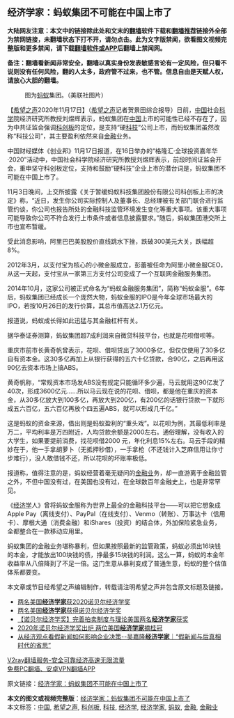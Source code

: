  <h2>经济学家：蚂蚁集团不可能在中国上市了</h2> <p class="notice"><b>大陆网友注意：本文中的链接除此处和文末的<a href="https://github.com/bannedbook/fanqiang" >翻墙</a>软件下载和<a href="https://github.com/killgcd/justmysocks/blob/master/README.md">翻墙推荐</a>链接外全部为禁网链接，未翻墙状态下打不开，请勿点击。此为文字版禁闻，欲看图文视频完整版和更多禁闻，请下载<a href="https://github.com/bannedbook/fanqiang">翻墙软件或APP</a>后翻墙上禁闻网。</p><p>备注：翻墙看新闻非常安全，翻墙以真实身份发表敏感言论有一定风险，但只看不说则没有任何风险，翻的人太多，政府管不过来，也不管。信息自由是天赋人权，请放心大胆的翻墙。</b></p>  <div class="entry"> <figure><figcaption>图为<a href="https://www.bannedbook.org/bnews/tag/%e8%9a%82%e8%9a%81/" class="st_tag internal_tag" rel="tag" title="标签 蚂蚁 下的日志">蚂蚁</a>集团。（美联社图片）</figcaption></figure> <p>【<span class='wp_keywordlink_affiliate'><a href="https://www.soundofhope.org" title="希望之声" target="_blank">希望之声</a></span>2020年11月17日】（<a href="https://www.bannedbook.org/bnews/tag/%e5%b8%8c%e6%9c%9b%e4%b9%8b%e5%a3%b0/" class="st_tag internal_tag" rel="tag" title="标签 希望之声 下的日志">希望之声</a>记者贺景田综合报导）日前，<span class='wp_keywordlink_affiliate'><a href="https://www.bannedbook.org/" title="中国" target="_blank">中国</a></span>社会<span class='wp_keywordlink'><a href="https://www.bannedbook.org/forum11/topic309.html" title="禁片：“科学”的棍子" target="_blank">科学</a></span>院经济研究所教授刘煜辉表示，蚂蚁集团在<a href="https://www.bannedbook.org/bnews/tag/%E4%B8%AD%E5%9B%BD/" class="st_tag internal_tag" rel="tag" title="标签 中国 下的日志">中国</a>上市的可能性已经不存在了，因为中共证监会强调<a href="https://www.bannedbook.org/bnews/tag/%E7%A7%91%E5%88%9B%E6%9D%BF/" class="st_tag internal_tag" rel="tag" title="标签 科创板 下的日志">科创板</a>的定位，是支持“硬<a href="https://www.bannedbook.org/bnews/tag/%E7%A7%91%E6%8A%80/" class="st_tag internal_tag" rel="tag" title="标签 科技 下的日志">科技</a>”公司上市，而蚂蚁集团虽然改称“科技公司”，其主要盈利依然来自<a href="https://www.bannedbook.org/bnews/tag/%E9%87%91%E8%9E%8D/" class="st_tag internal_tag" rel="tag" title="标签 金融 下的日志">金融</a>业务。</p> <p>中国财经媒体《创业邦》11月17日报道，在16日举办的“格隆汇·全球投资嘉年华·2020”活动中，中国社会科学院经济研究所教授刘煜辉表示，前段时间证监会开会，重申坚守科创板定位，支持和鼓励“硬科技”企业上市的潜台词是，蚂蚁集团不可能在中国上市了。</p> <p>11月3日晚间，上交所披露《关于暂缓蚂蚁科技集团股份有限公司科创板上市的决定》称，“近日，发生你公司实际控制人及董事长、总经理被有关部门联合进行监管约谈，你公司也报告所处的金融科技监管环境发生变化等重大事项。该重大事项可能导致你公司不符合发行上市条件或者信息披露要求。”随后，蚂蚁集团港交所上市也宣布暂缓。</p> <p>受此消息影响，阿里巴巴美股股价直线跳水下挫，跌破300美元大关，跌幅超8%。</p>  <p>2012年3月，以支付宝为核心的小微金服成立，彭蕾被任命为阿里小微金服CEO， 从这一天起，支付宝从一家第三方支付公司变成了一个互联网金融服务集团。</p> <p>2014年10月，这家公司被正式命名为“蚂蚁金融服务集团”，简称“蚂蚁金服”。6年后，蚂蚁集团已经成长一个庞然大物，蚂蚁金服的IPO是今年全球市场最大的IPO，若按10月26日的发行价算，其总市值高达2.1万亿元。</p> <p>报道说，蚂蚁成长得如此迅猛与其金融杠杆有关。</p> <p>据华泰证券测算，蚂蚁集团超7成利润来自微贷科技平台，也就是花呗借呗等。</p>  <p>重庆市前市长黄奇帆曾表示，花呗、借呗贷出了3000多亿，但仅仅使用了30多亿自有资本金。这30多亿再加上从银行获得的五六十亿贷款，合90亿，之后再用这90亿去资本市场上搞ABS。</p> <p>黄奇帆称，“常规资本市场发ABS没有规定只能循环多少遍，马云就用这90亿发了40次，形成3600亿元……所以马云现在说的花呗、借呗，都是他在重庆的资本金，从30多亿放大到100多亿，再放大到200亿，有200亿的话银行贷款一下就形成五六百亿，五六百亿再放个四五遍ABS，就可以形成几千亿。”</p> <p>这是蚂蚁的资金来源，借出则是蚂蚁盈利的“重头戏”。以花呗为例，其最低利率是万二，平均利率是万四附近，人均贷款余额是2000左右。通俗理解，没有收入的大学生，如果要提前消费，找花呗借2000 元，年化利息15%左右。马云手段的精妙在于，他一手拿胡萝卜（无抵押秒借），一手拿枪（不还钱计入芝麻信用让你寸步难行），没人敢借钱不还，所以花呗的坏账率极低。</p> <p>报道称，值得注意的是，蚂蚁经营着毫无疑问的<a href="https://www.bannedbook.org/bnews/tag/%E9%87%91%E8%9E%8D%E4%B8%9A/" class="st_tag internal_tag" rel="tag" title="标签 金融业 下的日志">金融业</a>务，却一直游离于金融监管之外，不但中国没有过，在美国也没有过，在全球数百年金融史上，也是非常罕见。</p>  <p>《<a href="https://www.bannedbook.org/bnews/tag/%E7%BB%8F%E6%B5%8E%E5%AD%A6/" class="st_tag internal_tag" rel="tag" title="标签 经济学 下的日志">经济学</a>人》曾将蚂蚁金服称为世界上最全的金融科技平台——可以把它想象成Apple Pay（离线支付）、PayPal（在线支付）、Venmo（转账）、万事达卡（信用卡）、摩根大通（消费金融）和iShares（投资）的结合体，外加保险紧急业务，全都整合在一款移动应用里。</p> <p>蚂蚁集团的金融业务堪称暴利，但如果按照最新的监管政策，蚂蚁必须出16块钱的本金，才能放出100块钱的债，挣最多15块钱的利润。这么一算，蚂蚁的本金年收益率从八倍降到了不足一倍。这门生意从暴利变成了普通生意，蚂蚁的整个估值体系都要变。</p> <p>本文章或节目经希望之声编辑制作，转载请注明希望之声并包含原文标题及链接。</p> <ul class='op-related-articles' title='相关阅读'> <li><a href='https://www.bannedbook.org/bnews/baitai/20201013/1412874.html' target='_blank'>两名美国<b>经济学家</b>获2020诺贝尔经济学奖</a></li> <li><a href='https://www.bannedbook.org/bnews/worldnews/usa/20201013/1412678.html' target='_blank'>两名美国<b>经济学家</b>获得诺贝尔经济学奖</a></li> <li><a href='https://www.bannedbook.org/bnews/baitai/20201012/1412520.html' target='_blank'>【诺贝尔经济学奖】完善拍卖制度与理论美国两名<b>经济学家</b>获奖</a></li> <li><a href='https://www.bannedbook.org/bnews/comments/20201012/1412474.html' target='_blank'>2020年诺贝尔经济学奖出炉 两位美国<b>经济学家</b>摘桂冠</a></li> <li><a href='https://www.bannedbook.org/bnews/taiwannews/20200929/1405198.html' target='_blank'>从经济观点看假新闻如何影响企业决策--吴嘉隆<b>经济学家</b>｜“假新闻与后真相时代的省思”</a></li> </ul> <p class="texttj"> <a href="https://www.bannedbook.org/forum23/topic22702.html" target="_blank">V2ray翻墙服务-安全可靠经济高速无限流量</a><br/> <a href="https://github.com/bannedbook/fanqiang/wiki/%E7%A6%81%E9%97%BB%E7%BD%91%E5%AE%89%E5%8D%93%E7%BF%BB%E5%A2%99%E6%96%B0%E9%97%BBAPP" target="_blank">免费PC翻墙、安卓VPN翻墙APP</a></p><p>原文链接：<a class="src_link"  href="https://www.soundofhope.org/post/443965" target="_blank">经济学家：蚂蚁集团不可能在中国上市了</a></p> <a name='sharetosocial'></a>       <div><b>本文的图文或视频完整版</b>：<a href='https://www.bannedbook.org/bnews/comments/20201118/1432708.html'>经济学家：蚂蚁集团不可能在中国上市了</a></div>  </div><!--END ENTRY--> <div class="postfooter"> <div>本文标签：<a href="https://www.bannedbook.org/bnews/tag/%E4%B8%AD%E5%9B%BD/" rel="tag">中国</a>, <a href="https://www.bannedbook.org/bnews/tag/%e5%b8%8c%e6%9c%9b%e4%b9%8b%e5%a3%b0/" rel="tag">希望之声</a>, <a href="https://www.bannedbook.org/bnews/tag/%E7%A7%91%E5%88%9B%E6%9D%BF/" rel="tag">科创板</a>, <a href="https://www.bannedbook.org/bnews/tag/%E7%A7%91%E6%8A%80/" rel="tag">科技</a>, <a href="https://www.bannedbook.org/bnews/tag/%E7%BB%8F%E6%B5%8E%E5%AD%A6/" rel="tag">经济学</a>, <a href="https://www.bannedbook.org/bnews/tag/%E7%BB%8F%E6%B5%8E%E5%AD%A6%E5%AE%B6/" rel="tag">经济学家</a>, <a href="https://www.bannedbook.org/bnews/tag/%e8%9a%82%e8%9a%81/" rel="tag">蚂蚁</a>, <a href="https://www.bannedbook.org/bnews/tag/%E9%87%91%E8%9E%8D/" rel="tag">金融</a>, <a href="https://www.bannedbook.org/bnews/tag/%E9%87%91%E8%9E%8D%E4%B8%9A/" rel="tag">金融业</a></div>  </div><!--END POSTFOOTER--> 